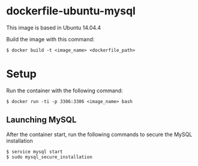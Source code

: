
dockerfile-ubuntu-mysql
=======================
This image is based in Ubuntu 14.04.4

Build the image with this command:
```
$ docker build -t <image_name> <dockerfile_path>
```
Setup
=====
Run the container with the following command:
```
$ docker run -ti -p 3306:3306 <image_name> bash
```
Launching MySQL
---------------
After the container start, run the following commands to secure the MySQL installation
```
$ service mysql start
$ sudo mysql_secure_installation
```
